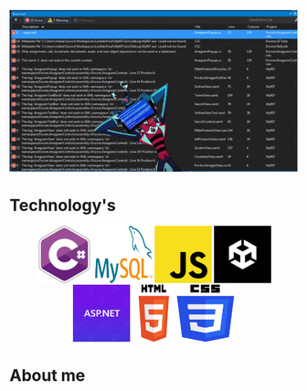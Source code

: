 <p align="center">
<img  src="https://github.com/BadPcGames/BadPcGames/blob/main/vox%20(online-video-cutter.com).gif">
</p>

# Technology's

<p align="center">
  <img width="100" height="100" src="https://github.com/BadPcGames/BadPcGames/blob/main/Logo-csharp.webp">
  <img width="100" height="100" src="https://github.com/BadPcGames/BadPcGames/blob/main/MySQL.svg.png">
  <img width="100" height="100" src="https://github.com/BadPcGames/BadPcGames/blob/main/Unofficial_JavaScript_logo_2.svg.png">
  <img width="100" height="100" src="https://github.com/BadPcGames/BadPcGames/blob/main/channels4_profile.jpg">
  <img width="100" height="100" src="https://github.com/BadPcGames/BadPcGames/blob/main/images.jpeg">
  <img width="75" height="100" src="https://github.com/BadPcGames/BadPcGames/blob/main/HTML5_logo_and_wordmark.svg.png">
  <img width="100" height="100" src="https://github.com/BadPcGames/BadPcGames/blob/main/CSS3_logo_and_wordmark.svg.png">
</p>

# About me

